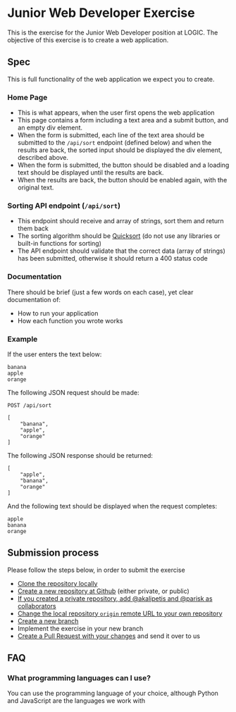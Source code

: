 # Junior Web Developer Exercise

This is the exercise for the Junior Web Developer position at LOGIC. The objective of this exercise is to create a web application.

## Spec

This is full functionality of the web application we expect you to create.

### Home Page

* This is what appears, when the user first opens the web application
* This page contains a form including a text area and a submit button, and an empty div element.
* When the form is submitted, each line of the text area should be submitted to the `/api/sort` endpoint (defined below) and when the results are back, the sorted input should be displayed the div element, described above.
* When the form is submitted, the button should be disabled and a loading text should be displayed until the results are back.
* When the results are back, the button should be enabled again, with the original text.

### Sorting API endpoint (`/api/sort`)

* This endpoint should receive and array of strings, sort them and return them back
* The sorting algorithm should be [Quicksort](https://en.wikipedia.org/wiki/Quicksort) (do not use any libraries or built-in functions for sorting)
* The API endpoint should validate that the correct data (array of strings) has been submitted, otherwise it should return a 400 status code

### Documentation

There should be brief (just a few words on each case), yet clear documentation of:

* How to run your application
* How each function you wrote works

### Example

If the user enters the text below:

```
banana
apple
orange
```

The following JSON request should be made:

```
POST /api/sort

[
    "banana",
    "apple",
    "orange"
]
```

The following JSON response should be returned:

```
[
    "apple",
    "banana",
    "orange"
]
```

And the following text should be displayed when the request completes:

```
apple
banana
orange
```

## Submission process

Please follow the steps below, in order to submit the exercise

* [Clone the repository locally](https://docs.github.com/en/github/creating-cloning-and-archiving-repositories/cloning-a-repository)
* [Create a new repository at Github](https://docs.github.com/en/github/getting-started-with-github/create-a-repo) (either private, or public)
* [If you created a private repository, add @akalipetis and @parisk as collaborators](https://docs.github.com/en/github/setting-up-and-managing-your-github-user-account/inviting-collaborators-to-a-personal-repository)
* [Change the local repository `origin` remote URL to your own repository](https://docs.github.com/en/github/using-git/changing-a-remotes-url)
* [Create a new branch](https://git-scm.com/book/en/v2/Git-Branching-Basic-Branching-and-Merging)
* Implement the exercise in your new branch
* [Create a Pull Request with your changes](https://docs.github.com/en/github/collaborating-with-issues-and-pull-requests/creating-a-pull-request) and send it over to us

## FAQ

### What programming languages can I use?

You can use the programming language of your choice, although Python and JavaScript are the languages we work with

